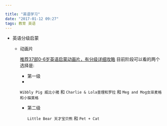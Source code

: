 ```yaml
---

title: "英语学习"
date: "2017-01-12 09:27"
tags: 教育 英语
---
```


- 英语分级启蒙
  - 动画片

    [推荐37部0-6岁英语启蒙动画片，有分级详细攻略](https://www.xiaohuasheng.cn/blog/36855353d47e06c9)
    目前阶段可以看的两个选择是:

    - 第一级
    -
     `Wibbly Pig 威比小猪` 和 `Charlie & Lola查理和罗拉` 和 `Meg and Mog女巫麦格和小猫莫格`

    - 第二级

      `Little Bear 天才宝贝熊` 和 `Pet + Cat`
